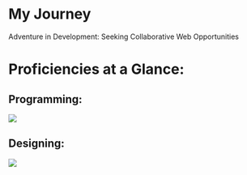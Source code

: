 # My Journey
Adventure in Development: Seeking Collaborative Web Opportunities


# Proficiencies at a Glance:
## Programming:
<a href="#"> <img src="https://skillicons.dev/icons?i=python,js,react,nodejs,express,mongodb,mysql,docker,sass,tailwind,htmx,git,vim,theme=dark"/> </a>
## Designing: 
<a href="#"> <img src="https://skillicons.dev/icons?i=ai,ps,xd,theme=dark"/> </a>
 <br />

<!-- Proudly created with GPRM ( https://gprm.itsvg.in ) -->
